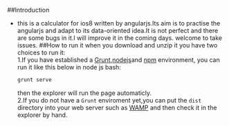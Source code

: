 ##Introduction
- this is a calculator for ios8 written by angularjs.Its aim is to practise the angularjs and adapt to its
  data-oriented idea.It is not perfect and there are some bugs in it.I will improve it in the coming days.
  welcome to take issues.
##How to run it
  when you download and unzip it you have two choices to run it:<br>
  1.If you have established a [Grunt](http://gruntjs.com/),[nodejs](https://nodejs.org/)and [npm](https://www.npmjs.com/) environment,
  you can run it like this below in node js bash:<br>
  ```Bash
  grunt serve
  ```
  then the explorer will run the page automaticly.<br>
  2.If you do not have a `Grunt` enviroment yet,you can put the `dist` directory into your web server such as [WAMP](http://www.wampserver.com/) and then
  check it in the explorer by hand.
